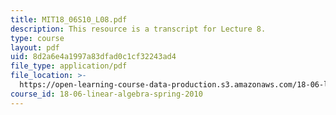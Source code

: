 ```yaml
---
title: MIT18_06S10_L08.pdf
description: This resource is a transcript for Lecture 8.
type: course
layout: pdf
uid: 8d2a6e4a1997a83dfad0c1cf32243ad4
file_type: application/pdf
file_location: >-
  https://open-learning-course-data-production.s3.amazonaws.com/18-06-linear-algebra-spring-2010/8d2a6e4a1997a83dfad0c1cf32243ad4_MIT18_06S10_L08.pdf
course_id: 18-06-linear-algebra-spring-2010
---
```

